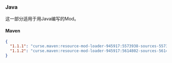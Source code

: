 ### Java

这一部分适用于用Java编写的Mod。


#### Maven

```json
{
  "1.1.1": "curse.maven:resource-mod-loader-945917:5573938-sources-5573944",
  "1.1.2": "curse.maven:resource-mod-loader-945917:5614802-sources-5614803"
}
```